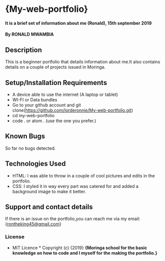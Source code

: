 # {My-web-portfolio}
#### It is a brief set of information about me (Ronald), 15th september 2019
#### By **RONALD MWAMBIA**
## Description
  This is a beginner portfolio that details information about me.It also contains details on a couple of projects issued in Moringa.
## Setup/Installation Requirements
* A device able to use the internet (A laptop or tablet) 
* WI-FI or Data bundles
* Go to  your github account and git clone(https://github.com/lorderonnie/My-web-portfolio.git)
* cd my-web-portfolio
* code . or atom . (use the one you prefer.)
## Known Bugs
  So far no bugs detected.
## Technologies Used
* HTML: I was able to throw in a couple of cool pictures and edits in the portfolio.
* CSS: I styled it in way every part was catered for and added a background image to make it better.
## Support and contact details
  If there is an issue on the portfolio,you can reach me via my email: {rontheking45@gmail.com}
### License
* MIT Licence *
Copyright (c) {2019} **{Moringa school for the basic knowledge on how to code and I myself for the making the portfolio.}**